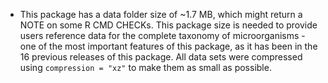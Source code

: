 * This package has a data folder size of ~1.7 MB, which might return a NOTE on some R CMD CHECKs. This package size is needed to provide users reference data for the complete taxonomy of microorganisms - one of the most important features of this package, as it has been in the 16 previous releases of this package. All data sets were compressed using `compression = "xz"` to make them as small as possible.
